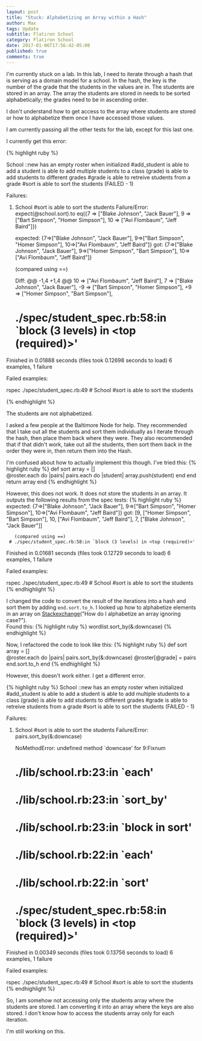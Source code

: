 ```yaml
---
layout: post
title: "Stuck: Alphabetizing an Array within a Hash"
author: Max
tags: Update
subtitle: Flatiron School
category: Flatiron School
date: 2017-01-06T17:56:42-05:00
published: true
comments: true
---
```


I'm currently stuck on a lab. In this lab, I need to iterate through a hash that is serving as a domain model for a school. In the hash, the key is the number of the grade that the students in the values are in. The students are stored in an array. The array the students are stored in needs to be sorted alphabetically; the grades need to be in ascending order. 

I don't understand how to get access to the array where students are stored or how to alphabetize them once I have accessed those values. 

I am currently passing all the other tests for the lab, except for this last one. 

I currently get this error: 

{% highlight ruby %}

School
  ::new
    has an empty roster when initialized
  #add_student
    is able to add a student
    is able to add multiple students to a class (grade)
    is able to add students to different grades
  #grade
    is able to retreive students from a grade
  #sort
    is able to sort the students (FAILED - 1)

Failures:

  1) School #sort is able to sort the students
     Failure/Error: expect(@school.sort).to eq({7 => ["Blake Johnson", "Jack Bauer"], 9 => ["Bart Simpson", "Homer Simpson"], 10 => ["Avi Flombaum", "Jeff Baird"]})
     
       expected: {7=>["Blake Johnson", "Jack Bauer"], 9=>["Bart Simpson", "Homer Simpson"], 10=>["Avi Flombaum", "Jeff Baird"]}
            got: {7=>["Blake Johnson", "Jack Bauer"], 9=>["Homer Simpson", "Bart Simpson"], 10=>["Avi Flombaum", "Jeff Baird"]}
     
       (compared using ==)
     
       Diff:
       @@ -1,4 +1,4 @@
        10 => ["Avi Flombaum", "Jeff Baird"],
        7 => ["Blake Johnson", "Jack Bauer"],
       -9 => ["Bart Simpson", "Homer Simpson"],
       +9 => ["Homer Simpson", "Bart Simpson"],
       
     # ./spec/student_spec.rb:58:in `block (3 levels) in <top (required)>'

Finished in 0.01888 seconds (files took 0.12698 seconds to load)
6 examples, 1 failure

Failed examples:

rspec ./spec/student_spec.rb:49 # School #sort is able to sort the students

{% endhighlight %}

The students are not alphabetized. 

I asked a few people at the Baltimore Node for help. They recommended that I take out all the students and sort them individually as I iterate through the hash, then place them back where they were. They also recommended that if that didn't work, take out all the students, then sort them back in the order they were in, then return them into the Hash. 

I'm confused about how to actually implement this though. 
I've tried this: 
{% highlight ruby %}
def sort
	array = []	
	@roster.each do |pairs|
		pairs.each do |student|
			array.push(student)
		end
	end
	return array
end
{% endhighlight %}

However, this does not work. It does not store the students in an array. It outputs the following results from the spec tests: 
{% highlight ruby %}
expected: {7=>["Blake Johnson", "Jack Bauer"], 9=>["Bart Simpson", "Homer Simpson"], 10=>["Avi Flombaum", "Jeff Baird"]}
got: [9, ["Homer Simpson", "Bart Simpson"], 10, ["Avi Flombaum", "Jeff Baird"], 7, ["Blake Johnson", "Jack Bauer"]]
     
       (compared using ==)
     # ./spec/student_spec.rb:58:in `block (3 levels) in <top (required)>'

Finished in 0.01681 seconds (files took 0.12729 seconds to load)
6 examples, 1 failure

Failed examples:

rspec ./spec/student_spec.rb:49 # School #sort is able to sort the students
{% endhighlight %}

I changed the code to convert the result of the iterations into a hash and sort them by adding ```end.sort.to_h```. I looked up how to alphabetize elements in an array on <a href="https://stackoverflow.com/questions/17799871/how-do-i-alphabetize-an-array-ignoring-case">Stackexchange</a>("How do I alphabetize an array ignoring case?").<br> Found this:
{% highlight ruby %}
wordlist.sort_by(&:downcase)
{% endhighlight %}

Now, I refactored the code to look like this: 
{% highlight ruby %}
def sort
		array = []	
		@roster.each do |pairs|
			pairs.sort_by(&:downcase)
			@roster[@grade] = pairs
		end.sort.to_h
	end
{% endhighlight %}

However, this doesn't work either. I get a different error. 

{% highlight ruby %}
School
  ::new
    has an empty roster when initialized
  #add_student
    is able to add a student
    is able to add multiple students to a class (grade)
    is able to add students to different grades
  #grade
    is able to retreive students from a grade
  #sort
    is able to sort the students (FAILED - 1)

Failures:

  1) School #sort is able to sort the students
     Failure/Error: pairs.sort_by(&:downcase)
     
     NoMethodError:
       undefined method `downcase' for 9:Fixnum
     # ./lib/school.rb:23:in `each'
     # ./lib/school.rb:23:in `sort_by'
     # ./lib/school.rb:23:in `block in sort'
     # ./lib/school.rb:22:in `each'
     # ./lib/school.rb:22:in `sort'
     # ./spec/student_spec.rb:58:in `block (3 levels) in <top (required)>'

Finished in 0.00349 seconds (files took 0.13756 seconds to load)
6 examples, 1 failure

Failed examples:

rspec ./spec/student_spec.rb:49 # School #sort is able to sort the students
{% endhighlight %}

So, I am somehow not accessing only the students array where the students are stored. I am converting it into an array where the keys are also stored. I don't know how to access the students array only for each iteration. 

I'm still working on this. 

